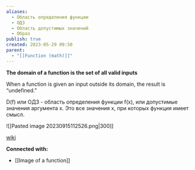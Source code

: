 ```yaml
---
aliases:
  - Область определения функции
  - ОДЗ
  - Область допустимых значений
  - Образ
publish: true
created: 2023-05-29 09:50
parent:
  - "[[Function (math)]]"
---
```


**The domain of a function is the set of all valid inputs**

When a function is given an input outside its domain, the result is “undefined.”


D(f) или ОДЗ - область определения функции f(x), или допустимые значения аргумента х. Это все значения x, при которых функция имеет смысл.

![[Pasted image 20230915112526.png|300]]





[wiki](https://ru.wikipedia.org/wiki/%D0%9E%D0%B1%D0%BB%D0%B0%D1%81%D1%82%D1%8C_%D0%BE%D0%BF%D1%80%D0%B5%D0%B4%D0%B5%D0%BB%D0%B5%D0%BD%D0%B8%D1%8F_%D1%84%D1%83%D0%BD%D0%BA%D1%86%D0%B8%D0%B8)


**Connected with:**
- [[Image of a function]]




